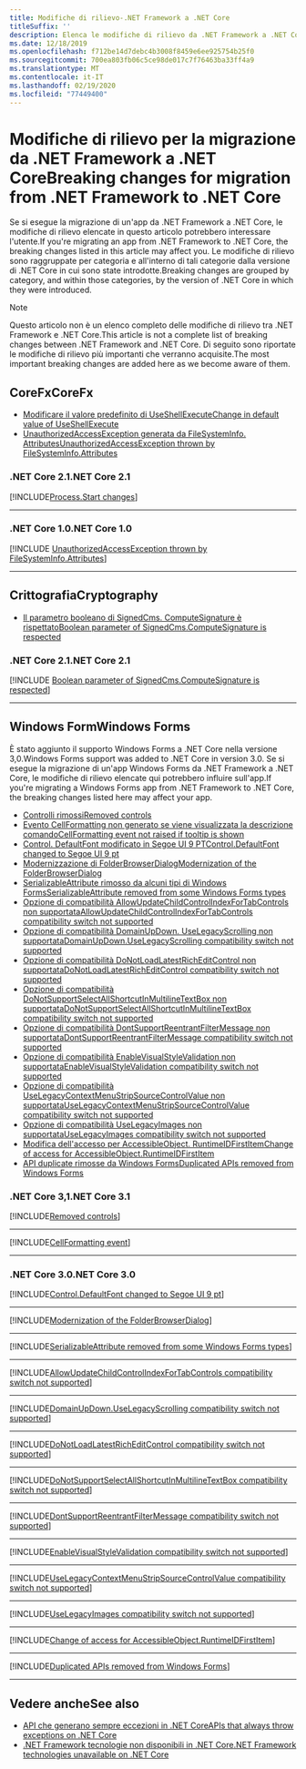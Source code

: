 ```yaml
---
title: Modifiche di rilievo-.NET Framework a .NET Core
titleSuffix: ''
description: Elenca le modifiche di rilievo da .NET Framework a .NET Core.
ms.date: 12/18/2019
ms.openlocfilehash: f712be14d7debc4b3008f8459e6ee925754b25f0
ms.sourcegitcommit: 700ea803fb06c5ce98de017c7f76463ba33ff4a9
ms.translationtype: MT
ms.contentlocale: it-IT
ms.lasthandoff: 02/19/2020
ms.locfileid: "77449400"
---
```

# <a name="breaking-changes-for-migration-from-net-framework-to-net-core"></a><span data-ttu-id="c10f1-103">Modifiche di rilievo per la migrazione da .NET Framework a .NET Core</span><span class="sxs-lookup"><span data-stu-id="c10f1-103">Breaking changes for migration from .NET Framework to .NET Core</span></span>

<span data-ttu-id="c10f1-104">Se si esegue la migrazione di un'app da .NET Framework a .NET Core, le modifiche di rilievo elencate in questo articolo potrebbero interessare l'utente.</span><span class="sxs-lookup"><span data-stu-id="c10f1-104">If you're migrating an app from .NET Framework to .NET Core, the breaking changes listed in this article may affect you.</span></span> <span data-ttu-id="c10f1-105">Le modifiche di rilievo sono raggruppate per categoria e all'interno di tali categorie dalla versione di .NET Core in cui sono state introdotte.</span><span class="sxs-lookup"><span data-stu-id="c10f1-105">Breaking changes are grouped by category, and within those categories, by the version of .NET Core in which they were introduced.</span></span>

> [!NOTE]
> <span data-ttu-id="c10f1-106">Questo articolo non è un elenco completo delle modifiche di rilievo tra .NET Framework e .NET Core.</span><span class="sxs-lookup"><span data-stu-id="c10f1-106">This article is not a complete list of breaking changes between .NET Framework and .NET Core.</span></span> <span data-ttu-id="c10f1-107">Di seguito sono riportate le modifiche di rilievo più importanti che verranno acquisite.</span><span class="sxs-lookup"><span data-stu-id="c10f1-107">The most important breaking changes are added here as we become aware of them.</span></span>

## <a name="corefx"></a><span data-ttu-id="c10f1-108">CoreFx</span><span class="sxs-lookup"><span data-stu-id="c10f1-108">CoreFx</span></span>

- [<span data-ttu-id="c10f1-109">Modificare il valore predefinito di UseShellExecute</span><span class="sxs-lookup"><span data-stu-id="c10f1-109">Change in default value of UseShellExecute</span></span>](#change-in-default-value-of-useshellexecute)
- [<span data-ttu-id="c10f1-110">UnauthorizedAccessException generata da FileSystemInfo. Attributes</span><span class="sxs-lookup"><span data-stu-id="c10f1-110">UnauthorizedAccessException thrown by FileSystemInfo.Attributes</span></span>](#unauthorizedaccessexception-thrown-by-filesysteminfoattributes)

### <a name="net-core-21"></a><span data-ttu-id="c10f1-111">.NET Core 2.1</span><span class="sxs-lookup"><span data-stu-id="c10f1-111">.NET Core 2.1</span></span>

[!INCLUDE[Process.Start changes](~/includes/core-changes/corefx/2.1/process-start-changes.md)]

***

### <a name="net-core-10"></a><span data-ttu-id="c10f1-112">.NET Core 1.0</span><span class="sxs-lookup"><span data-stu-id="c10f1-112">.NET Core 1.0</span></span>

[!INCLUDE [UnauthorizedAccessException thrown by FileSystemInfo.Attributes](~/includes/core-changes/corefx/1.0/filesysteminfo-attributes-exceptions.md)]

***

## <a name="cryptography"></a><span data-ttu-id="c10f1-113">Crittografia</span><span class="sxs-lookup"><span data-stu-id="c10f1-113">Cryptography</span></span>

- [<span data-ttu-id="c10f1-114">Il parametro booleano di SignedCms. ComputeSignature è rispettato</span><span class="sxs-lookup"><span data-stu-id="c10f1-114">Boolean parameter of SignedCms.ComputeSignature is respected</span></span>](#boolean-parameter-of-signedcmscomputesignature-is-respected)

### <a name="net-core-21"></a><span data-ttu-id="c10f1-115">.NET Core 2.1</span><span class="sxs-lookup"><span data-stu-id="c10f1-115">.NET Core 2.1</span></span>

[!INCLUDE [Boolean parameter of SignedCms.ComputeSignature is respected](~/includes/core-changes/cryptography/2.1/compute-signature-silent-parameter.md)]

***

## <a name="windows-forms"></a><span data-ttu-id="c10f1-116">Windows Form</span><span class="sxs-lookup"><span data-stu-id="c10f1-116">Windows Forms</span></span>

<span data-ttu-id="c10f1-117">È stato aggiunto il supporto Windows Forms a .NET Core nella versione 3,0.</span><span class="sxs-lookup"><span data-stu-id="c10f1-117">Windows Forms support was added to .NET Core in version 3.0.</span></span> <span data-ttu-id="c10f1-118">Se si esegue la migrazione di un'app Windows Forms da .NET Framework a .NET Core, le modifiche di rilievo elencate qui potrebbero influire sull'app.</span><span class="sxs-lookup"><span data-stu-id="c10f1-118">If you're migrating a Windows Forms app from .NET Framework to .NET Core, the breaking changes listed here may affect your app.</span></span>

- [<span data-ttu-id="c10f1-119">Controlli rimossi</span><span class="sxs-lookup"><span data-stu-id="c10f1-119">Removed controls</span></span>](#removed-controls)
- [<span data-ttu-id="c10f1-120">Evento CellFormatting non generato se viene visualizzata la descrizione comando</span><span class="sxs-lookup"><span data-stu-id="c10f1-120">CellFormatting event not raised if tooltip is shown</span></span>](#cellformatting-event-not-raised-if-tooltip-is-shown)
- [<span data-ttu-id="c10f1-121">Control. DefaultFont modificato in Segoe UI 9 PT</span><span class="sxs-lookup"><span data-stu-id="c10f1-121">Control.DefaultFont changed to Segoe UI 9 pt</span></span>](#default-control-font-changed-to-segoe-ui-9-pt)
- [<span data-ttu-id="c10f1-122">Modernizzazione di FolderBrowserDialog</span><span class="sxs-lookup"><span data-stu-id="c10f1-122">Modernization of the FolderBrowserDialog</span></span>](#modernization-of-the-folderbrowserdialog)
- [<span data-ttu-id="c10f1-123">SerializableAttribute rimosso da alcuni tipi di Windows Forms</span><span class="sxs-lookup"><span data-stu-id="c10f1-123">SerializableAttribute removed from some Windows Forms types</span></span>](#serializableattribute-removed-from-some-windows-forms-types)
- [<span data-ttu-id="c10f1-124">Opzione di compatibilità AllowUpdateChildControlIndexForTabControls non supportata</span><span class="sxs-lookup"><span data-stu-id="c10f1-124">AllowUpdateChildControlIndexForTabControls compatibility switch not supported</span></span>](#allowupdatechildcontrolindexfortabcontrols-compatibility-switch-not-supported)
- [<span data-ttu-id="c10f1-125">Opzione di compatibilità DomainUpDown. UseLegacyScrolling non supportata</span><span class="sxs-lookup"><span data-stu-id="c10f1-125">DomainUpDown.UseLegacyScrolling compatibility switch not supported</span></span>](#domainupdownuselegacyscrolling-compatibility-switch-not-supported)
- [<span data-ttu-id="c10f1-126">Opzione di compatibilità DoNotLoadLatestRichEditControl non supportata</span><span class="sxs-lookup"><span data-stu-id="c10f1-126">DoNotLoadLatestRichEditControl compatibility switch not supported</span></span>](#donotloadlatestricheditcontrol-compatibility-switch-not-supported)
- [<span data-ttu-id="c10f1-127">Opzione di compatibilità DoNotSupportSelectAllShortcutInMultilineTextBox non supportata</span><span class="sxs-lookup"><span data-stu-id="c10f1-127">DoNotSupportSelectAllShortcutInMultilineTextBox compatibility switch not supported</span></span>](#donotsupportselectallshortcutinmultilinetextbox-compatibility-switch-not-supported)
- [<span data-ttu-id="c10f1-128">Opzione di compatibilità DontSupportReentrantFilterMessage non supportata</span><span class="sxs-lookup"><span data-stu-id="c10f1-128">DontSupportReentrantFilterMessage compatibility switch not supported</span></span>](#dontsupportreentrantfiltermessage-compatibility-switch-not-supported)
- [<span data-ttu-id="c10f1-129">Opzione di compatibilità EnableVisualStyleValidation non supportata</span><span class="sxs-lookup"><span data-stu-id="c10f1-129">EnableVisualStyleValidation compatibility switch not supported</span></span>](#enablevisualstylevalidation-compatibility-switch-not-supported)
- [<span data-ttu-id="c10f1-130">Opzione di compatibilità UseLegacyContextMenuStripSourceControlValue non supportata</span><span class="sxs-lookup"><span data-stu-id="c10f1-130">UseLegacyContextMenuStripSourceControlValue compatibility switch not supported</span></span>](#uselegacycontextmenustripsourcecontrolvalue-compatibility-switch-not-supported)
- [<span data-ttu-id="c10f1-131">Opzione di compatibilità UseLegacyImages non supportata</span><span class="sxs-lookup"><span data-stu-id="c10f1-131">UseLegacyImages compatibility switch not supported</span></span>](#uselegacyimages-compatibility-switch-not-supported)
- [<span data-ttu-id="c10f1-132">Modifica dell'accesso per AccessibleObject. RuntimeIDFirstItem</span><span class="sxs-lookup"><span data-stu-id="c10f1-132">Change of access for AccessibleObject.RuntimeIDFirstItem</span></span>](#change-of-access-for-accessibleobjectruntimeidfirstitem)
- [<span data-ttu-id="c10f1-133">API duplicate rimosse da Windows Forms</span><span class="sxs-lookup"><span data-stu-id="c10f1-133">Duplicated APIs removed from Windows Forms</span></span>](#duplicated-apis-removed-from-windows-forms)

### <a name="net-core-31"></a><span data-ttu-id="c10f1-134">.NET Core 3,1</span><span class="sxs-lookup"><span data-stu-id="c10f1-134">.NET Core 3.1</span></span>

[!INCLUDE[Removed controls](~/includes/core-changes/windowsforms/3.1/remove-controls-3.1.md)]

***

[!INCLUDE[CellFormatting event](~/includes/core-changes/windowsforms/3.1/cellformatting-event-not-raised.md)]

***

### <a name="net-core-30"></a><span data-ttu-id="c10f1-135">.NET Core 3.0</span><span class="sxs-lookup"><span data-stu-id="c10f1-135">.NET Core 3.0</span></span>

[!INCLUDE[Control.DefaultFont changed to Segoe UI 9 pt](~/includes/core-changes/windowsforms/3.0/control-defaultfont-changed.md)]

***

[!INCLUDE[Modernization of the FolderBrowserDialog](~/includes/core-changes/windowsforms/3.0/modernized-folderbrowserdialog.md)]

***

[!INCLUDE[SerializableAttribute removed from some Windows Forms types](~/includes/core-changes/windowsforms/3.0/remove-serializationattribute.md)]

***

[!INCLUDE[AllowUpdateChildControlIndexForTabControls compatibility switch not supported](~/includes/core-changes/windowsforms/3.0/deprecate-allowupdatechildcontrolindexfortabcontrols.md)]

***

[!INCLUDE[DomainUpDown.UseLegacyScrolling compatibility switch not supported](~/includes/core-changes/windowsforms/3.0/deprecate-uselegacyscrolling.md)]

***

[!INCLUDE[DoNotLoadLatestRichEditControl compatibility switch not supported](~/includes/core-changes/windowsforms/3.0/deprecate-donotloadlatestricheditcontrol.md)]

***

[!INCLUDE[DoNotSupportSelectAllShortcutInMultilineTextBox compatibility switch not supported](~/includes/core-changes/windowsforms/3.0/deprecate-donotsupportselectallshortcutinmultilinetextbox.md)]

***

[!INCLUDE[DontSupportReentrantFilterMessage compatibility switch not supported](~/includes/core-changes/windowsforms/3.0/deprecate-dontsupportreentrantfiltermessage.md)]

***

[!INCLUDE[EnableVisualStyleValidation compatibility switch not supported](~/includes/core-changes/windowsforms/3.0/deprecate-enablevisualstylevalidation.md)]

***

[!INCLUDE[UseLegacyContextMenuStripSourceControlValue compatibility switch not supported](~/includes/core-changes/windowsforms/3.0/deprecate-uselegacycontextmenustripsourcecontrolvalue.md)]

***

[!INCLUDE[UseLegacyImages compatibility switch not supported](~/includes/core-changes/windowsforms/3.0/deprecate-uselegacyimages.md)]

***

[!INCLUDE[Change of access for AccessibleObject.RuntimeIDFirstItem](~/includes/core-changes/windowsforms/3.0/changed-access-for-runtimeidfirstitem.md)]

***

[!INCLUDE[Duplicated APIs removed from Windows Forms](~/includes/core-changes/windowsforms/3.0/remove-duplicated-apis.md)]

***

## <a name="see-also"></a><span data-ttu-id="c10f1-136">Vedere anche</span><span class="sxs-lookup"><span data-stu-id="c10f1-136">See also</span></span>

- [<span data-ttu-id="c10f1-137">API che generano sempre eccezioni in .NET Core</span><span class="sxs-lookup"><span data-stu-id="c10f1-137">APIs that always throw exceptions on .NET Core</span></span>](unsupported-apis.md)
- [<span data-ttu-id="c10f1-138">.NET Framework tecnologie non disponibili in .NET Core</span><span class="sxs-lookup"><span data-stu-id="c10f1-138">.NET Framework technologies unavailable on .NET Core</span></span>](../porting/net-framework-tech-unavailable.md)
